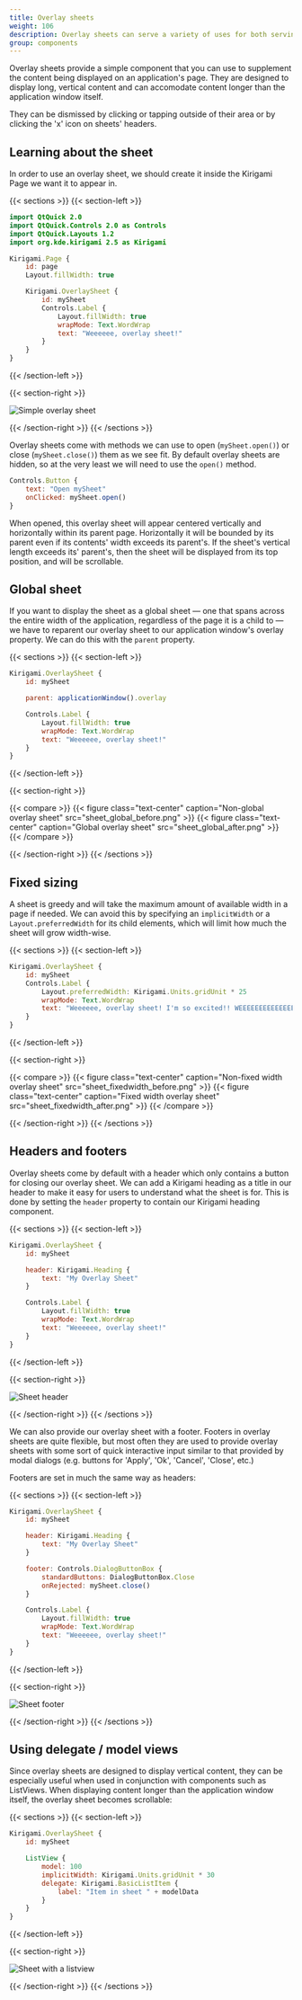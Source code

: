 ```yaml
---
title: Overlay sheets
weight: 106
description: Overlay sheets can serve a variety of uses for both serving and inputting data.
group: components
---
```


Overlay sheets provide a simple component that you can use to supplement the content being displayed on an application's page. They are designed to display long, vertical content and can accomodate content longer than the application window itself. 

They can be dismissed by clicking or tapping outside of their area or by clicking the 'x' icon on sheets' headers.

## Learning about the sheet

In order to use an overlay sheet, we should create it inside the Kirigami Page we want it to appear in. 

{{< sections >}}
{{< section-left >}}
```qml
import QtQuick 2.0
import QtQuick.Controls 2.0 as Controls
import QtQuick.Layouts 1.2
import org.kde.kirigami 2.5 as Kirigami

Kirigami.Page {
    id: page
    Layout.fillWidth: true

    Kirigami.OverlaySheet {
        id: mySheet
        Controls.Label {
            Layout.fillWidth: true
            wrapMode: Text.WordWrap
            text: "Weeeeee, overlay sheet!"
        }
    }
}
```
{{< /section-left >}}

{{< section-right >}}

![Simple overlay sheet](sheet_simple.png)

{{< /section-right >}}
{{< /sections >}}

Overlay sheets come with methods we can use to open (`mySheet.open()`) or close (`mySheet.close()`) them as we see fit. By default overlay sheets are hidden, so at the very least we will need to use the `open()` method.

```qml
Controls.Button {
    text: "Open mySheet"
    onClicked: mySheet.open()
}
```

When opened, this overlay sheet will appear centered vertically and horizontally within its parent page. Horizontally it will be bounded by its parent even if its contents' width exceeds its parent's. If the sheet's vertical length exceeds its' parent's, then the sheet will be displayed from its top position, and will be scrollable.

## Global sheet

If you want to display the sheet as a global sheet — one that spans across the entire width of the application, regardless of the page it is a child to — we have to reparent our overlay sheet to our application window's overlay property. We can do this with the `parent` property.

{{< sections >}}
{{< section-left >}}
```qml
Kirigami.OverlaySheet {
    id: mySheet

    parent: applicationWindow().overlay

    Controls.Label {
        Layout.fillWidth: true
        wrapMode: Text.WordWrap
        text: "Weeeeee, overlay sheet!"
    }
}
```
{{< /section-left >}}

{{< section-right >}}

{{< compare >}}
{{< figure class="text-center" caption="Non-global overlay sheet" src="sheet_global_before.png" >}}
{{< figure class="text-center" caption="Global overlay sheet" src="sheet_global_after.png" >}}
{{< /compare >}}

{{< /section-right >}}
{{< /sections >}}

## Fixed sizing

A sheet is greedy and will take the maximum amount of available width in a page if needed. We can avoid this by specifying an `implicitWidth` or a `Layout.preferredWidth` for its child elements, which will limit how much the sheet will grow width-wise.

{{< sections >}}
{{< section-left >}}
```qml
Kirigami.OverlaySheet {
    id: mySheet
    Controls.Label {
        Layout.preferredWidth: Kirigami.Units.gridUnit * 25
        wrapMode: Text.WordWrap
        text: "Weeeeee, overlay sheet! I'm so excited!! WEEEEEEEEEEEEEEEEEEEEEEEEEEEEEEEEEEEEEEEEEEEEEEEEEEEE WEEEEEEEEEEEEEEEEEEEEEEEEEEEEEEEEEEEEEEEEEEEEEEEEEEEE WEEEEEEEEEEEEEEEEEEEEEEEEEEEEEEEEEEEEEEEEEEEEEEEEEEEE WEEEEEEEEEEEEEEEEEEEEEEEEEEEEEEEEEEEEEEEEEEEEEEEEEEEE WEEEEEEEEEEEEEEEEEEEEEEEEEEEEEEEEEEEEEEEEEEEEEEEEEEEE!!!!!"
    }
}
```
{{< /section-left >}}

{{< section-right >}}

{{< compare >}}
{{< figure class="text-center" caption="Non-fixed width overlay sheet" src="sheet_fixedwidth_before.png" >}}
{{< figure class="text-center" caption="Fixed width overlay sheet" src="sheet_fixedwidth_after.png" >}}
{{< /compare >}}

{{< /section-right >}}
{{< /sections >}}

## Headers and footers

Overlay sheets come by default with a header which only contains a button for closing our overlay sheet. We can add a Kirigami heading as a title in our header to make it easy for users to understand what the sheet is for. This is done by setting the `header` property to contain our Kirigami heading component.

{{< sections >}}
{{< section-left >}}
```qml
Kirigami.OverlaySheet {
    id: mySheet

    header: Kirigami.Heading {
        text: "My Overlay Sheet"
    }

    Controls.Label {
        Layout.fillWidth: true
        wrapMode: Text.WordWrap
        text: "Weeeeee, overlay sheet!"
    }
}
```
{{< /section-left >}}

{{< section-right >}}

![Sheet header](sheet_header.png)

{{< /section-right >}}
{{< /sections >}}

We can also provide our overlay sheet with a footer. Footers in overlay sheets are quite flexible, but most often they are used to provide overlay sheets with some sort of quick interactive input similar to that provided by modal dialogs (e.g. buttons for 'Apply', 'Ok', 'Cancel', 'Close', etc.)

Footers are set in much the same way as headers:

{{< sections >}}
{{< section-left >}}
```qml
Kirigami.OverlaySheet {
    id: mySheet

    header: Kirigami.Heading {
        text: "My Overlay Sheet"
    }

    footer: Controls.DialogButtonBox {
        standardButtons: DialogButtonBox.Close
        onRejected: mySheet.close()
    }

    Controls.Label {
        Layout.fillWidth: true
        wrapMode: Text.WordWrap
        text: "Weeeeee, overlay sheet!"
    }
}
```
{{< /section-left >}}

{{< section-right >}}

![Sheet footer](sheet_footer.png)

{{< /section-right >}}
{{< /sections >}}

## Using delegate / model views

Since overlay sheets are designed to display vertical content, they can be especially useful when used in conjunction with components such as ListViews. When displaying content longer than the application window itself, the overlay sheet becomes scrollable:

{{< sections >}}
{{< section-left >}}
```qml
Kirigami.OverlaySheet {
    id: mySheet

    ListView {
        model: 100
        implicitWidth: Kirigami.Units.gridUnit * 30
        delegate: Kirigami.BasicListItem {
            label: "Item in sheet " + modelData
        }
    }
}
```
{{< /section-left >}}

{{< section-right >}}

![Sheet with a listview](sheet_listview.png)

{{< /section-right >}}
{{< /sections >}}
